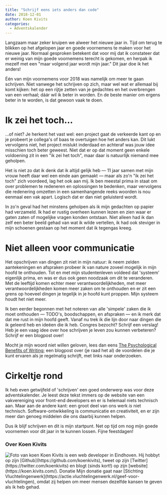 ```yaml
---
title: "Schrijf eens iets anders dan code"
date: 2018-12-01
author: Koen Kivits
categories: 
  - Adventskalender
---
```

Langzaam maar zeker kruipen we alweer het nieuwe jaar in. Tijd om terug te blikken op het afgelopen jaar en goede voornemens te maken voor het nieuwe jaar. Normaal gesproken betekent dat voor mij dat ik constateer dat er weinig van mijn goede voornemens terecht is gekomen, en herpak ik mezelf met een "maar volgend jaar wordt mijn jaar." Dit jaar doe ik het anders!

Één van mijn voornemens voor 2018 was namelijk om meer te gaan schrijven. Niet vanwege het schrijven op zich, maar wel wat er allemaal bij komt kijken: het op een rijtje zetten van je gedachtes en het overbrengen van een verhaal; dáár wil ik beter in worden. En de beste manier om ergens beter in te worden, is dat gewoon vaak te doen.

# Ik zei het toch...

...of niet? Je herkent het vast wel: een project gaat de verkeerde kant op en je probeert je collega's of baas te overtuigen hoe het anders kan. Dit lukt vervolgens niet, het project mislukt inderdaad en achteraf was jouw idee misschien toch beter geweest. Niet dat er op dat moment geen enkele voldoening zit in een "ik zei het toch", maar daar is natuurlijk niemand mee geholpen.

Het is niet zo dat ik denk dat ik altijd gelijk heb — 11 jaar samen met mijn vrouw heeft daar wel een einde aan gemaakt — maar als zo'n "ik zei het toch" zich voordeed, lag het ook aan mij. Ik ben meestal prima in staat om over problemen te redeneren en oplossingen te bedenken, maar vervolgens die redenering omzetten in een samenhangende reeks woorden is nou eenmaal een vak apart. Logisch dat er dan niet geluisterd wordt.

In zo'n geval had het minstens geholpen als ik mijn gedachten op papier had verzameld. Ik had er rustig overheen kunnen lezen en zien waar er gaten zaten of mogelijke vragen konden ontstaan. Niet alleen had ik dan zelf een beter beeld gehad van wat ik wilde vertellen, ik had ook steviger in mijn schoenen gestaan op het moment dat ik tegengas kreeg.

# Niet alleen voor communicatie

Het opschrijven van dingen zit niet in mijn natuur: ik neem zelden aantekeningen en afspraken probeer ik van nature zoveel mogelijk in mijn hoofd te onthouden. Tot en met mijn studentenleven voldeed dat 'systeem' eigenlijk prima, en was er dus ook geen noodzaak om dit te veranderen. Met de leeftijd komen echter meer verantwoordelijkheden, met meer verantwoordelijkheden komen meer zaken om te onthouden en er zit een grens op hoeveel dingen je tegelijk in je hoofd kunt proppen. Mijn systeem houdt het niet meer.

Ik ben eerder begonnen met het noteren van alle 'simpele' zaken die ik moet onthouden — TODO's, boodschappen, en afspraken — en ik merk dat dat me rust in mijn hoofd geeft. Vanaf nu trek ik die lijn door naar dingen die ik geleerd heb en ideëen die ik heb. Congres bezocht? Schrijf een verslag! Heb je een vaag idee over hoe schrijven je leven zou kunnen verbeteren? Schrijf er een blogpost over!

Mocht je mijn woord niet willen geloven, lees dan eens [The Psychological Benefits of Writing](https://www.helpscout.net/blog/benefits-of-writing/); een blogpost over (je raad het al) de voordelen die je kunt ervaren als je regelmatig schrijft, met links naar onderzoeken.

# Cirkeltje rond

Ik heb even getwijfeld of 'schrijven' een goed onderwerp was voor deze adventskalender. Je leest deze tekst immers op de website van een vakvereniging voor front-end developers en er is helemaal niets technisch aan. Maar aan de andere kant: een groot deel van ons werk *is* niet technisch. Software-ontwikkeling is communicatie en creativiteit, en er zijn meer dan genoeg middelen die ons daarbij kunnen helpen.

Dus ik blijf schrijven en dit is mijn startpunt. Net op tijd om nog mijn goede voornemen voor dit jaar in te kunnen lossen. Fijne feestdagen!

### Over Koen Kivits
<img src="/archief/_img/adventskalender/koen.jpeg" alt="Foto van koen" class="floating-portrait">
Koen Kivits is een web developer in Eindhoven. Hij hobbyt op zijn [Github](https://github.com/koenkivits), tweet op zijn [Twitter](https://twitter.com/koenkivits) en blogt (sinds kort!) op zijn [website](https://koen.kivits.com/).
Donatie
Mijn donatie gaat naar [Stichting Vluchtelingenwerk](https://actie.vluchtelingenwerk.nl/geef-voor-vluchtelingen), omdat zij helpen om meer mensen dezelfde kansen te geven als ik heb gehad.
